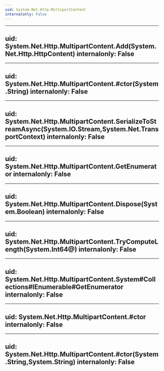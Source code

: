 ```yaml
---
uid: System.Net.Http.MultipartContent
internalonly: False
---
```


---
uid: System.Net.Http.MultipartContent.Add(System.Net.Http.HttpContent)
internalonly: False
---

---
uid: System.Net.Http.MultipartContent.#ctor(System.String)
internalonly: False
---

---
uid: System.Net.Http.MultipartContent.SerializeToStreamAsync(System.IO.Stream,System.Net.TransportContext)
internalonly: False
---

---
uid: System.Net.Http.MultipartContent.GetEnumerator
internalonly: False
---

---
uid: System.Net.Http.MultipartContent.Dispose(System.Boolean)
internalonly: False
---

---
uid: System.Net.Http.MultipartContent.TryComputeLength(System.Int64@)
internalonly: False
---

---
uid: System.Net.Http.MultipartContent.System#Collections#IEnumerable#GetEnumerator
internalonly: False
---

---
uid: System.Net.Http.MultipartContent.#ctor
internalonly: False
---

---
uid: System.Net.Http.MultipartContent.#ctor(System.String,System.String)
internalonly: False
---

